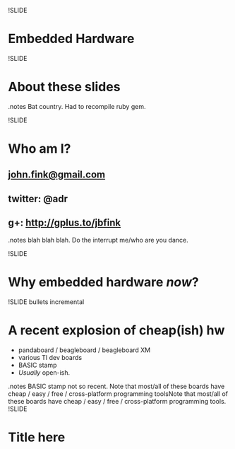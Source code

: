 !SLIDE 
# Embedded Hardware #

!SLIDE
# About these slides #

.notes Bat country. Had to recompile ruby gem.

!SLIDE
# Who am I? #
## john.fink@gmail.com ##
## twitter: @adr ##
## g+: http://gplus.to/jbfink ##

.notes blah blah blah. Do the interrupt me/who are you dance.

!SLIDE
# Why embedded hardware *now*? #

!SLIDE bullets incremental
# A recent explosion of cheap(ish) hw #

* pandaboard / beagleboard / beagleboard XM
* various TI dev boards
* BASIC stamp
* *Usually* open-ish.

.notes BASIC stamp not so recent. Note that most/all of these boards have cheap / easy / free / cross-platform programming toolsNote that most/all of these boards have cheap / easy / free / cross-platform programming tools.
!SLIDE 
# Title here #


